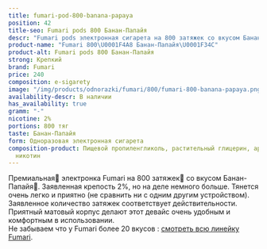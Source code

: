 ```yaml
---
title: fumari-pod-800-banana-papaya
position: 42
title-seo: Fumari pods 800 Банан-Папайя
descr: "Fumari pods электронная сигарета на 800 затяжек со вкусом Банан-Папайя\U0001F34C"
product-name: "Fumari 800\U0001F4A8 Банан-Папайя\U0001F34C"
product-alt: Fumari pods 800 Банан-Папайя
strong: Крепкий
brand: Fumari
price: 240
composition: e-sigarety
image: "/img/products/odnorazki/fumari/800/fumari-800-banana-papaya.png"
availability-descr: В наличии
has_availability: true
gramm: "-"
nicotine: 2%
portions: 800 тяг
taste: Банан-Папайя
form: Одноразовая электронная сигарета
composition-product: Пищевой пропиленгликоль, растительный глицерин, ароматизатор,
  никотин
---
```


Премиальная🥇 электронка Fumari на 800 затяжек💨 со вкусом Банан-Папайя🍌. Заявленная крепость 2%, но на деле немного больше. Тянется очень легко и приятно (не сравнить ни с одним другим устройством). Заявленное количество затяжек соответствует действительности. Приятный матовый корпус делают этот девайс очень удобным и комфортным в использовании.<br>
Не забываем что у Fumari более 20 вкусов : [смотреть всю линейку Fumari](/fumari).